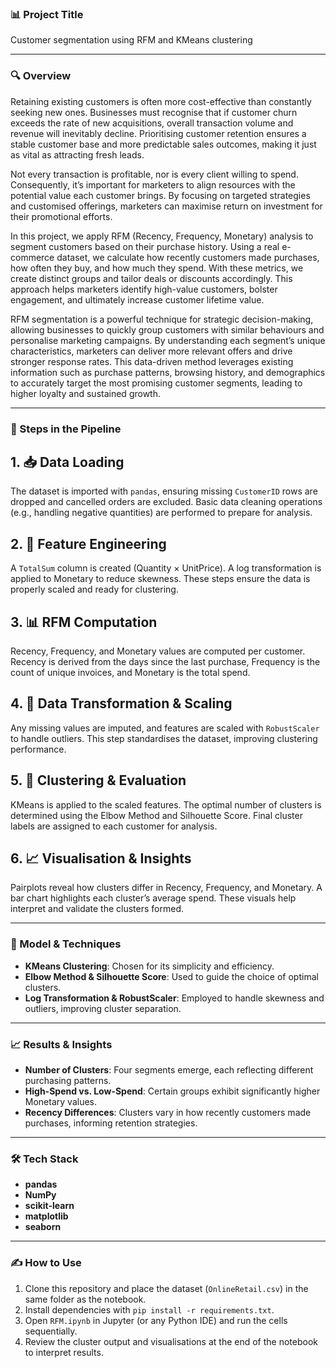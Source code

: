 ### 📊 Project Title  
Customer segmentation using RFM and KMeans clustering

---

### 🔍 Overview  
Retaining existing customers is often more cost-effective than constantly seeking new ones. Businesses must recognise that if customer churn exceeds the rate of new acquisitions, overall transaction volume and revenue will inevitably decline. Prioritising customer retention ensures a stable customer base and more predictable sales outcomes, making it just as vital as attracting fresh leads.

Not every transaction is profitable, nor is every client willing to spend. Consequently, it’s important for marketers to align resources with the potential value each customer brings. By focusing on targeted strategies and customised offerings, marketers can maximise return on investment for their promotional efforts.

In this project, we apply RFM (Recency, Frequency, Monetary) analysis to segment customers based on their purchase history. Using a real e-commerce dataset, we calculate how recently customers made purchases, how often they buy, and how much they spend. With these metrics, we create distinct groups and tailor deals or discounts accordingly. This approach helps marketers identify high-value customers, bolster engagement, and ultimately increase customer lifetime value.

RFM segmentation is a powerful technique for strategic decision-making, allowing businesses to quickly group customers with similar behaviours and personalise marketing campaigns. By understanding each segment’s unique characteristics, marketers can deliver more relevant offers and drive stronger response rates. This data-driven method leverages existing information such as purchase patterns, browsing history, and demographics to accurately target the most promising customer segments, leading to higher loyalty and sustained growth.

---

### 📁 Steps in the Pipeline  

## 1. 📥 Data Loading  
The dataset is imported with `pandas`, ensuring missing `CustomerID` rows are dropped and cancelled orders are excluded. Basic data cleaning operations (e.g., handling negative quantities) are performed to prepare for analysis.

## 2. 🔧 Feature Engineering  
A `TotalSum` column is created (Quantity × UnitPrice). A log transformation is applied to Monetary to reduce skewness. These steps ensure the data is properly scaled and ready for clustering.

## 3. 📊 RFM Computation  
Recency, Frequency, and Monetary values are computed per customer. Recency is derived from the days since the last purchase, Frequency is the count of unique invoices, and Monetary is the total spend.

## 4. 📐 Data Transformation & Scaling  
Any missing values are imputed, and features are scaled with `RobustScaler` to handle outliers. This step standardises the dataset, improving clustering performance.

## 5. 🤖 Clustering & Evaluation  
KMeans is applied to the scaled features. The optimal number of clusters is determined using the Elbow Method and Silhouette Score. Final cluster labels are assigned to each customer for analysis.

## 6. 📈 Visualisation & Insights  
Pairplots reveal how clusters differ in Recency, Frequency, and Monetary. A bar chart highlights each cluster’s average spend. These visuals help interpret and validate the clusters formed.

---

### 📌 Model & Techniques  
- **KMeans Clustering**: Chosen for its simplicity and efficiency.  
- **Elbow Method & Silhouette Score**: Used to guide the choice of optimal clusters.  
- **Log Transformation & RobustScaler**: Employed to handle skewness and outliers, improving cluster separation.
---

### 📈 Results & Insights  
- **Number of Clusters**: Four segments emerge, each reflecting different purchasing patterns.  
- **High-Spend vs. Low-Spend**: Certain groups exhibit significantly higher Monetary values.  
- **Recency Differences**: Clusters vary in how recently customers made purchases, informing retention strategies.

---

### 🛠️ Tech Stack  
- **pandas**  
- **NumPy**  
- **scikit-learn**  
- **matplotlib**  
- **seaborn**  

---

### ✍️ How to Use  
1. Clone this repository and place the dataset (`OnlineRetail.csv`) in the same folder as the notebook.  
2. Install dependencies with `pip install -r requirements.txt`.  
3. Open `RFM.ipynb` in Jupyter (or any Python IDE) and run the cells sequentially.  
4. Review the cluster output and visualisations at the end of the notebook to interpret results.
